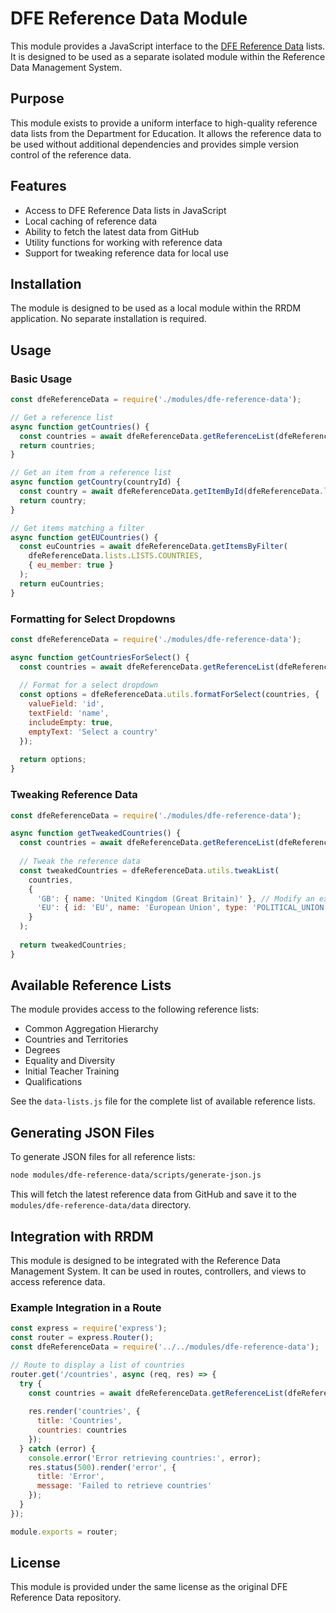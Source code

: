 # DFE Reference Data Module

This module provides a JavaScript interface to the [DFE Reference Data](https://github.com/DFE-Digital/dfe-reference-data) lists. It is designed to be used as a separate isolated module within the Reference Data Management System.

## Purpose

This module exists to provide a uniform interface to high-quality reference data lists from the Department for Education. It allows the reference data to be used without additional dependencies and provides simple version control of the reference data.

## Features

- Access to DFE Reference Data lists in JavaScript
- Local caching of reference data
- Ability to fetch the latest data from GitHub
- Utility functions for working with reference data
- Support for tweaking reference data for local use

## Installation

The module is designed to be used as a local module within the RRDM application. No separate installation is required.

## Usage

### Basic Usage

```javascript
const dfeReferenceData = require('./modules/dfe-reference-data');

// Get a reference list
async function getCountries() {
  const countries = await dfeReferenceData.getReferenceList(dfeReferenceData.lists.LISTS.COUNTRIES);
  return countries;
}

// Get an item from a reference list
async function getCountry(countryId) {
  const country = await dfeReferenceData.getItemById(dfeReferenceData.lists.LISTS.COUNTRIES, countryId);
  return country;
}

// Get items matching a filter
async function getEUCountries() {
  const euCountries = await dfeReferenceData.getItemsByFilter(
    dfeReferenceData.lists.LISTS.COUNTRIES, 
    { eu_member: true }
  );
  return euCountries;
}
```

### Formatting for Select Dropdowns

```javascript
const dfeReferenceData = require('./modules/dfe-reference-data');

async function getCountriesForSelect() {
  const countries = await dfeReferenceData.getReferenceList(dfeReferenceData.lists.LISTS.COUNTRIES);
  
  // Format for a select dropdown
  const options = dfeReferenceData.utils.formatForSelect(countries, {
    valueField: 'id',
    textField: 'name',
    includeEmpty: true,
    emptyText: 'Select a country'
  });
  
  return options;
}
```

### Tweaking Reference Data

```javascript
const dfeReferenceData = require('./modules/dfe-reference-data');

async function getTweakedCountries() {
  const countries = await dfeReferenceData.getReferenceList(dfeReferenceData.lists.LISTS.COUNTRIES);
  
  // Tweak the reference data
  const tweakedCountries = dfeReferenceData.utils.tweakList(
    countries,
    {
      'GB': { name: 'United Kingdom (Great Britain)' }, // Modify an existing item
      'EU': { id: 'EU', name: 'European Union', type: 'POLITICAL_UNION' } // Add a new item
    }
  );
  
  return tweakedCountries;
}
```

## Available Reference Lists

The module provides access to the following reference lists:

- Common Aggregation Hierarchy
- Countries and Territories
- Degrees
- Equality and Diversity
- Initial Teacher Training
- Qualifications

See the `data-lists.js` file for the complete list of available reference lists.

## Generating JSON Files

To generate JSON files for all reference lists:

```bash
node modules/dfe-reference-data/scripts/generate-json.js
```

This will fetch the latest reference data from GitHub and save it to the `modules/dfe-reference-data/data` directory.

## Integration with RRDM

This module is designed to be integrated with the Reference Data Management System. It can be used in routes, controllers, and views to access reference data.

### Example Integration in a Route

```javascript
const express = require('express');
const router = express.Router();
const dfeReferenceData = require('../../modules/dfe-reference-data');

// Route to display a list of countries
router.get('/countries', async (req, res) => {
  try {
    const countries = await dfeReferenceData.getReferenceList(dfeReferenceData.lists.LISTS.COUNTRIES);
    
    res.render('countries', {
      title: 'Countries',
      countries: countries
    });
  } catch (error) {
    console.error('Error retrieving countries:', error);
    res.status(500).render('error', {
      title: 'Error',
      message: 'Failed to retrieve countries'
    });
  }
});

module.exports = router;
```

## License

This module is provided under the same license as the original DFE Reference Data repository.
